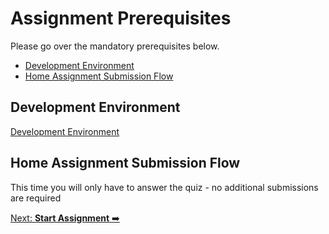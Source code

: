 # Assignment Prerequisites

Please go over the mandatory prerequisites below.

* [Development Environment](#Development-Environment)
* [Home Assignment Submission Flow](#home-assignment-submission-flow)


## Development Environment

[Development Environment](./../../materials/terraform/README.md)

## Home Assignment Submission Flow

This time you will only have to answer the quiz - no additional submissions are required

[Next: **Start Assignment** ➡️](1-assignment.md)
